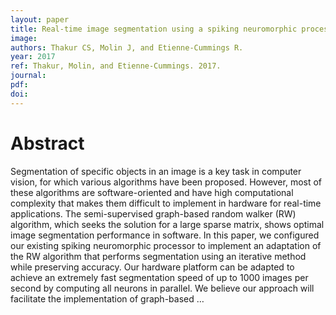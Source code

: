 ```yaml
---
layout: paper
title: Real-time image segmentation using a spiking neuromorphic processor
image:
authors: Thakur CS, Molin J, and Etienne-Cummings R.
year: 2017
ref: Thakur, Molin, and Etienne-Cummings. 2017.
journal: 
pdf: 
doi: 
---
```


# Abstract
Segmentation of specific objects in an image is a key task in computer vision, for which various algorithms have been proposed. However, most of these algorithms are software-oriented and have high computational complexity that makes them difficult to implement in hardware for real-time applications. The semi-supervised graph-based random walker (RW) algorithm, which seeks the solution for a large sparse matrix, shows optimal image segmentation performance in software. In this paper, we configured our existing spiking neuromorphic processor to implement an adaptation of the RW algorithm that performs segmentation using an iterative method while preserving accuracy. Our hardware platform can be adapted to achieve an extremely fast segmentation speed of up to 1000 images per second by computing all neurons in parallel. We believe our approach will facilitate the implementation of graph-based …

